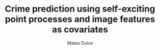 ---
paperId: 54
author: Mateo Dulce
publicationauthor: Dulce, M.
title: Crime prediction using self-exciting point processes and image features as covariates
pdf: Poster_Dulce_Mateo.pdf
poster: --
alt: --
type: Poster
topic: FAT
link: --
conference: neurips
year: 2019
tags: neurips-2019
location: Vancouver, Canada
---